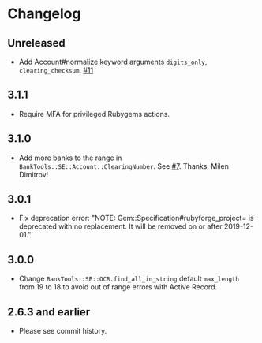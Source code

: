 # Changelog

## Unreleased

- Add Account#normalize keyword arguments `digits_only`, `clearing_checksum`. [#11](https://github.com/barsoom/banktools-se/pull/11)

## 3.1.1

- Require MFA for privileged Rubygems actions.

## 3.1.0

- Add more banks to the range in `BankTools::SE::Account::ClearingNumber`. See [#7]. Thanks, Milen Dimitrov!

## 3.0.1

- Fix deprecation error: "NOTE: Gem::Specification#rubyforge_project= is deprecated with no replacement. It will be removed on or after 2019-12-01."

## 3.0.0

- Change `BankTools::SE::OCR.find_all_in_string` default `max_length` from 19 to 18 to avoid out of range errors with Active Record.

## 2.6.3 and earlier

- Please see commit history.

[#7]: https://github.com/barsoom/banktools-se/pull/7
